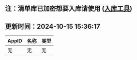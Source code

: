## 注：清单库已加密想要入库请使用 ([入库工具](https://github.com/BlankTMing/ManifestAutoUpdate/releases))

## 更新时间：2024-10-15 15:36:17
| AppID | 名称 | 类型  |
| :-------------------- | :----------------------------- | :----------- |
| 无 | 无 | 无 |
